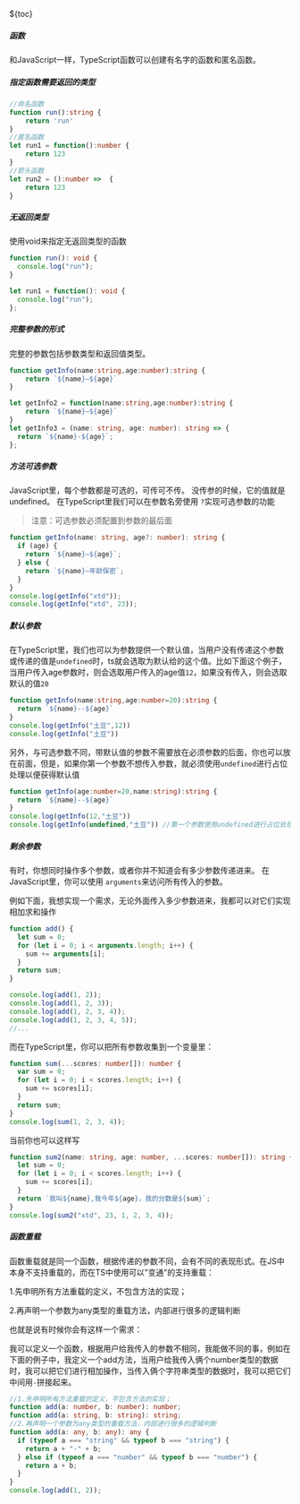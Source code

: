 ${toc}

##### 函数

和JavaScript一样，TypeScript函数可以创建有名字的函数和匿名函数。

##### 指定函数需要返回的类型

```typescript
//命名函数
function run():string {
    return 'run'
}
//匿名函数
let run1 = function():number {
    return 123
}
//箭头函数
let run2 = ():number =>  {
	return 123
}
```

##### 无返回类型

使用void来指定无返回类型的函数

```typescript
function run(): void {
  console.log("run");
}

let run1 = function(): void {
  console.log("run");
};
```

##### 完整参数的形式

完整的参数包括参数类型和返回值类型。 

```typescript
function getInfo(name:string,age:number):string {
    return `${name}—${age}`
}

let getInfo2 = function(name:string,age:number):string {
	return `${name}—${age}`
}
let getInfo3 = (name: string, age: number): string => {
  return `${name}-${age}`;
};
```

##### 方法可选参数

JavaScript里，每个参数都是可选的，可传可不传。 没传参的时候，它的值就是undefined。 在TypeScript里我们可以在参数名旁使用 `?`实现可选参数的功能

> 注意：可选参数必须配置到参数的最后面

```typescript
function getInfo(name: string, age?: number): string {
  if (age) {
    return `${name}—${age}`;
  } else {
    return `${name}—年龄保密`;
  }
}
console.log(getInfo("xtd"));
console.log(getInfo("xtd", 23));
```

##### 默认参数 

在TypeScript里，我们也可以为参数提供一个默认值，当用户没有传递这个参数或传递的值是`undefined`时，ts就会选取为默认给的这个值。比如下面这个例子，当用户传入age参数时，则会选取用户传入的age值`12`，如果没有传入，则会选取默认的值`20`

```typescript
function getInfo(name:string,age:number=20):string {
  return `${name}--${age}`
}
console.log(getInfo("土豆",12))
console.log(getInfo("土豆"))
```

另外，与可选参数不同，带默认值的参数不需要放在必须参数的后面，你也可以放在前面，但是，如果你第一个参数不想传入参数，就必须使用`undefined`进行占位处理以便获得默认值

```typescript
function getInfo(age:number=20,name:string):string {
  return `${name}--${age}`
}
console.log(getInfo(12,"土豆")) 
console.log(getInfo(undefined,"土豆")) //第一个参数使用undefined进行占位处理
```

##### 剩余参数

有时，你想同时操作多个参数，或者你并不知道会有多少参数传递进来。 在JavaScript里，你可以使用 `arguments`来访问所有传入的参数。

例如下面，我想实现一个需求，无论外面传入多少参数进来，我都可以对它们实现相加求和操作

```javascript
function add() {
  let sum = 0;
  for (let i = 0; i < arguments.length; i++) {
    sum += arguments[i];
  }
  return sum;
}

console.log(add(1, 2));
console.log(add(1, 2, 3));
console.log(add(1, 2, 3, 4));
console.log(add(1, 2, 3, 4, 5));
//...
```

而在TypeScript里，你可以把所有参数收集到一个变量里：

```typescript
function sum(...scores: number[]): number {
  var sum = 0;
  for (let i = 0; i < scores.length; i++) {
    sum += scores[i];
  }
  return sum;
}
console.log(sum(1, 2, 3, 4));
```

当前你也可以这样写

```typescript
function sum2(name: string, age: number, ...scores: number[]): string {
  let sum = 0;
  for (let i = 0; i < scores.length; i++) {
    sum += scores[i];
  }
  return `我叫${name},我今年${age}，我的分数是${sum}`;
}
console.log(sum2("xtd", 23, 1, 2, 3, 4));
```

##### 函数重载

函数重载就是同一个函数，根据传递的参数不同，会有不同的表现形式。在JS中本身不支持重载的，而在TS中使用可以"变通"的支持重载：

1.先申明所有方法重载的定义，不包含方法的实现；

2.再声明一个参数为any类型的重载方法，内部进行很多的逻辑判断

也就是说有时候你会有这样一个需求：

我可以定义一个函数，根据用户给我传入的参数不相同，我能做不同的事，例如在下面的例子中，我定义一个add方法，当用户给我传入俩个number类型的数据时，我可以把它们进行相加操作，当传入俩个字符串类型的数据时，我可以把它们中间用`-`拼接起来。

```typescript
//1.先申明所有方法重载的定义，不包含方法的实现；
function add(a: number, b: number): number;
function add(a: string, b: string): string;
//2.再声明一个参数为any类型的重载方法，内部进行很多的逻辑判断
function add(a: any, b: any): any {
  if (typeof a === "string" && typeof b === "string") {
    return a + "-" + b;
  } else if (typeof a === "number" && typeof b === "number") {
    return a + b;
  }
}
console.log(add(1, 2));
```